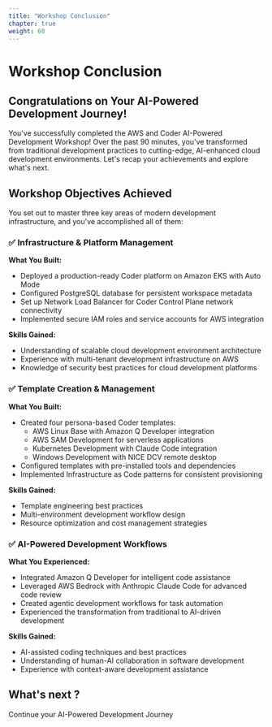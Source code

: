 ```yaml
---
title: "Workshop Conclusion"
chapter: true
weight: 60
---
```


# Workshop Conclusion

## Congratulations on Your AI-Powered Development Journey!

You've successfully completed the AWS and Coder AI-Powered Development Workshop! Over the past 90 minutes, you've transformed from traditional development practices to cutting-edge, AI-enhanced cloud development environments. Let's recap your achievements and explore what's next.

## Workshop Objectives Achieved

You set out to master three key areas of modern development infrastructure, and you've accomplished all of them:

### ✅ Infrastructure & Platform Management
**What You Built:**
- Deployed a production-ready Coder platform on Amazon EKS with Auto Mode
- Configured PostgreSQL database for persistent workspace metadata
- Set up Network Load Balancer for Coder Control Plane network connectivity
- Implemented secure IAM roles and service accounts for AWS integration

**Skills Gained:**
- Understanding of scalable cloud development environment architecture
- Experience with multi-tenant development infrastructure on AWS
- Knowledge of security best practices for cloud development platforms

### ✅ Template Creation & Management 
**What You Built:**
- Created four persona-based Coder templates:
  - AWS Linux Base with Amazon Q Developer integration
  - AWS SAM Development for serverless applications
  - Kubernetes Development with Claude Code integration
  - Windows Development with NICE DCV remote desktop
- Configured templates with pre-installed tools and dependencies
- Implemented Infrastructure as Code patterns for consistent provisioning

**Skills Gained:**
- Template engineering best practices
- Multi-environment development workflow design
- Resource optimization and cost management strategies

### ✅ AI-Powered Development Workflows
**What You Experienced:**
- Integrated Amazon Q Developer for intelligent code assistance
- Leveraged AWS Bedrock with Anthropic Claude Code for advanced code review
- Created agentic development workflows for task automation
- Experienced the transformation from traditional to AI-driven development

**Skills Gained:**
- AI-assisted coding techniques and best practices
- Understanding of human-AI collaboration in software development
- Experience with context-aware development assistance

## What's next ?
Continue your AI-Powered Development Journey
